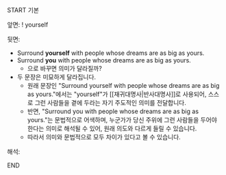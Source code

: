 START
기본

앞면:
! yourself


뒷면:
- Surround **yourself** with people whose dreams are as big as yours.
- Surround **you** with people whose dreams are as big as yours.
	- 으로 바꾸면 의미가 달라질까?
- 두 문장은 미묘하게 달라집니다. 
	- 원래 문장인 "Surround yourself with people whose dreams are as big as yours."에서는 "yourself"가 [[재귀대명사|반사대명사]]로 사용되어, 스스로 그런 사람들을 곁에 두라는 자기 주도적인 의미를 전달합니다.
	- 반면, "Surround you with people whose dreams are as big as yours."는 문법적으로 어색하며, 누군가가 당신 주위에 그런 사람들을 두어야 한다는 의미로 해석될 수 있어, 원래 의도와 다르게 들릴 수 있습니다.
	- 따라서 의미와 문법적으로 모두 차이가 있다고 볼 수 있습니다.

해석:

<!--ID: 1741840417354-->
END
